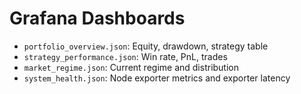 # Grafana Dashboards

- `portfolio_overview.json`: Equity, drawdown, strategy table
- `strategy_performance.json`: Win rate, PnL, trades
- `market_regime.json`: Current regime and distribution
- `system_health.json`: Node exporter metrics and exporter latency
